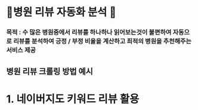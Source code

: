 # 🏥병원 리뷰 자동화 분석 📝

### 목적 : 수 많은 병원중에서 리뷰를 하나하나 읽어보는것이 불편하여 자동으로 리뷰를 분석하여 긍정 / 부정 비율을 계산하고 최적의 병원을 추천해주는 서비스 제공

## 병원 리뷰 크롤링 방법 예시

# 1. 네이버지도 키워드 리뷰 활용
